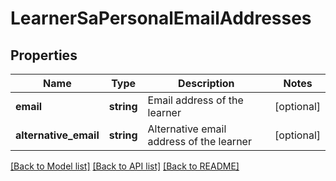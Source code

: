 # LearnerSaPersonalEmailAddresses

## Properties
Name | Type | Description | Notes
------------ | ------------- | ------------- | -------------
**email** | **string** | Email address of the learner | [optional] 
**alternative_email** | **string** | Alternative email address of the learner | [optional] 

[[Back to Model list]](../../README.md#documentation-for-models) [[Back to API list]](../../README.md#documentation-for-api-endpoints) [[Back to README]](../../README.md)

